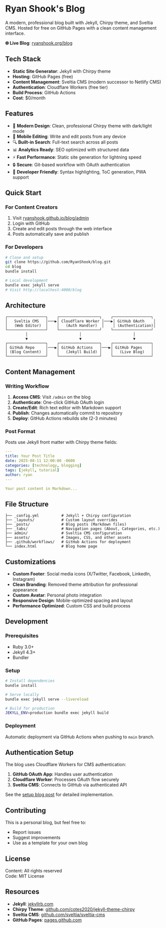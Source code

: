 # Ryan Shook's Blog

A modern, professional blog built with Jekyll, Chirpy theme, and Sveltia CMS. Hosted for free on GitHub Pages with a clean content management interface.

**🌐 Live Blog**: [ryanshook.org/blog](https://ryanshook.org/blog)

## Tech Stack

- **Static Site Generator**: Jekyll with Chirpy theme
- **Hosting**: GitHub Pages (free)
- **Content Management**: Sveltia CMS (modern successor to Netlify CMS)
- **Authentication**: Cloudflare Workers (free tier)
- **Build Process**: GitHub Actions
- **Cost**: $0/month

## Features

- 🎨 **Modern Design**: Clean, professional Chirpy theme with dark/light mode
- 📱 **Mobile Editing**: Write and edit posts from any device
- 🔍 **Built-in Search**: Full-text search across all posts
- 📊 **Analytics Ready**: SEO optimized with structured data
- ⚡ **Fast Performance**: Static site generation for lightning speed
- 🔒 **Secure**: Git-based workflow with OAuth authentication
- 🎯 **Developer Friendly**: Syntax highlighting, ToC generation, PWA support

## Quick Start

### For Content Creators
1. Visit [ryanshook.github.io/blog/admin](https://ryanshook.github.io/blog/admin)
2. Login with GitHub
3. Create and edit posts through the web interface
4. Posts automatically save and publish

### For Developers
```bash
# Clone and setup
git clone https://github.com/RyanShook/blog.git
cd blog
bundle install

# Local development
bundle exec jekyll serve
# Visit http://localhost:4000/blog
```

## Architecture

```
┌─────────────────┐    ┌──────────────────┐    ┌─────────────────┐
│   Sveltia CMS   │───▶│ Cloudflare Worker │───▶│ GitHub OAuth    │
│   (Web Editor)  │    │   (Auth Handler)  │    │ (Authentication)│
└─────────────────┘    └──────────────────┘    └─────────────────┘
         │                       │                       │
         ▼                       ▼                       ▼
┌─────────────────┐    ┌──────────────────┐    ┌─────────────────┐
│ GitHub Repo     │───▶│ GitHub Actions   │───▶│ GitHub Pages    │
│ (Blog Content)  │    │   (Jekyll Build) │    │   (Live Blog)   │
└─────────────────┘    └──────────────────┘    └─────────────────┘
```

## Content Management

### Writing Workflow
1. **Access CMS**: Visit `/admin` on the blog
2. **Authenticate**: One-click GitHub OAuth login
3. **Create/Edit**: Rich text editor with Markdown support
4. **Publish**: Changes automatically commit to repository
5. **Deploy**: GitHub Actions rebuilds site (2-3 minutes)

### Post Format
Posts use Jekyll front matter with Chirpy theme fields:

```yaml
---
title: Your Post Title
date: 2025-08-11 12:00:00 -0600
categories: [technology, blogging]
tags: [jekyll, tutorial]
author: ryan
---

Your post content in Markdown...
```

## File Structure

```
├── _config.yml          # Jekyll + Chirpy configuration
├── _layouts/            # Custom layout overrides
├── _posts/              # Blog posts (Markdown files)
├── _tabs/               # Navigation pages (About, Categories, etc.)
├── admin/               # Sveltia CMS configuration
├── assets/              # Images, CSS, and other assets
├── .github/workflows/   # GitHub Actions for deployment
└── index.html           # Blog home page
```

## Customizations

- **Custom Footer**: Social media icons (X/Twitter, Facebook, LinkedIn, Instagram)
- **Clean Branding**: Removed theme attribution for professional appearance
- **Custom Avatar**: Personal photo integration
- **Responsive Design**: Mobile-optimized spacing and layout
- **Performance Optimized**: Custom CSS and build process

## Development

### Prerequisites
- Ruby 3.0+
- Jekyll 4.3+
- Bundler

### Setup
```bash
# Install dependencies
bundle install

# Serve locally
bundle exec jekyll serve --livereload

# Build for production
JEKYLL_ENV=production bundle exec jekyll build
```

### Deployment
Automatic deployment via GitHub Actions when pushing to `main` branch.

## Authentication Setup

The blog uses Cloudflare Workers for CMS authentication:

1. **GitHub OAuth App**: Handles user authentication
2. **Cloudflare Worker**: Processes OAuth flow securely
3. **Sveltia CMS**: Connects to GitHub via authenticated API

See the [setup blog post](https://ryanshook.github.io/blog/posts/how-i-built-a-free-blog-with-jekyll-github-pages-and-sveltia-cms/) for detailed implementation.

## Contributing

This is a personal blog, but feel free to:
- Report issues
- Suggest improvements
- Use as a template for your own blog

## License

Content: All rights reserved  
Code: MIT License

## Resources

- **Jekyll**: [jekyllrb.com](https://jekyllrb.com)
- **Chirpy Theme**: [github.com/cotes2020/jekyll-theme-chirpy](https://github.com/cotes2020/jekyll-theme-chirpy)
- **Sveltia CMS**: [github.com/sveltia/sveltia-cms](https://github.com/sveltia/sveltia-cms)
- **GitHub Pages**: [pages.github.com](https://pages.github.com)

